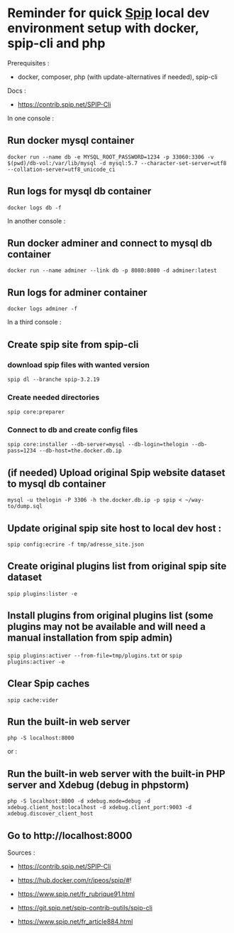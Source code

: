 # Reminder for quick [Spip](https://www.spip.net/) local dev environment setup with docker, spip-cli and php

Prerequisites :
- docker, composer, php (with update-alternatives if needed), spip-cli

Docs :
- https://contrib.spip.net/SPIP-Cli


In one console :
## Run docker mysql container
`docker run --name db -e MYSQL_ROOT_PASSWORD=1234 -p 33060:3306 -v $(pwd)/db-vol:/var/lib/mysql -d mysql:5.7 --character-set-server=utf8 --collation-server=utf8_unicode_ci`

## Run logs for mysql db container
`docker logs db -f`

In another console :
## Run docker adminer and connect to mysql db container

`docker run --name adminer --link db -p 8080:8080 -d adminer:latest`

## Run logs for adminer container

`docker logs adminer -f`

In a third console :

## Create spip site from spip-cli

### download spip files with wanted version
`spip dl --branche spip-3.2.19`
### Create needed directories
`spip core:preparer`
### Connect to db and create config files
`spip core:installer --db-server=mysql --db-login=thelogin --db-pass=1234 --db-host=the.docker.db.ip`

## (if needed) Upload original Spip website dataset to mysql db container 
`mysql -u thelogin -P 3306 -h the.docker.db.ip -p spip < ~/way-to/dump.sql`

## Update original spip site host to local dev host :
`spip config:ecrire -f tmp/adresse_site.json`

## Create original plugins list from original spip site dataset
`spip plugins:lister -e`

## Install plugins from original plugins list (some plugins may not be available and will need a manual installation from spip admin)
`spip plugins:activer --from-file=tmp/plugins.txt` or `spip plugins:activer -e`

## Clear Spip caches
`spip cache:vider`

## Run the built-in web server
`php -S localhost:8000`

or :

## Run the built-in web server with the built-in PHP server and Xdebug (debug in phpstorm)
`php -S localhost:8000 -d xdebug.mode=debug -d xdebug.client_host:localhost -d xdebug.client_port:9003 -d xdebug.discover_client_host`

## Go to http://localhost:8000

Sources : 
- https://contrib.spip.net/SPIP-Cli
- https://hub.docker.com/r/ipeos/spip/#!
- https://www.spip.net/fr_rubrique91.html
- https://git.spip.net/spip-contrib-outils/spip-cli

- https://www.spip.net/fr_article884.html
